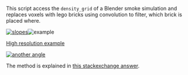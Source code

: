This script access the `density_grid` of a Blender smoke simulation and replaces voxels with lego bricks using convolution to filter, which brick is placed where.

[![slopes][13]][13]![example][14]

[High resolution example](https://i.imgur.com/FY1vi8i.mp4)

[![another angle][15]][15]

The method is explained in [this stackexchange answer](https://blender.stackexchange.com/a/155753/30849).

  [13]: https://i.stack.imgur.com/xYqc9.png
  [14]: https://i.stack.imgur.com/ANRlO.gif
  [15]: https://i.stack.imgur.com/7vTw2.jpg